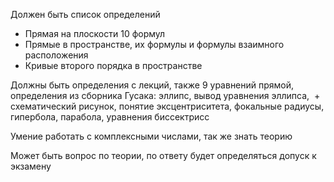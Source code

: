 Должен быть список определений

- Прямая на плоскости 10 формул
- Прямые в пространстве, их формулы и формулы взаимного расположения
- Кривые второго порядка в пространстве

Должны быть определения с лекций, также 9 уравнений прямой, определения из сборника Гусака: эллипс, вывод уравнения эллипса,  + схематический рисунок, понятие эксцентриситета, фокальные радиусы, гипербола, парабола, уравнения биссектрисс 

Умение работать с комплексными числами, так же знать теорию 

Может быть вопрос по теории, по ответу будет определяться допуск к экзамену
